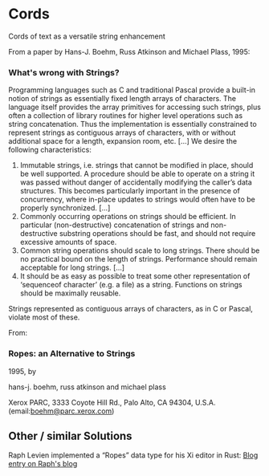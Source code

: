 # Cords
Cords of text as a versatile string enhancement

From a paper by Hans-J. Boehm, Russ Atkinson and Michael Plass, 1995:

### What's wrong with Strings?

Programming languages such as C and traditional Pascal provide a built-in notion
of strings as essentially fixed length arrays of characters. The language itself provides
the array primitives for accessing such strings, plus often a collection of library
routines for higher level operations such as string concatenation. Thus the implementation
is essentially constrained to represent strings as contiguous arrays of characters,
with or without additional space for a length, expansion room, etc. […] We desire the following 
characteristics:

  1. Immutable strings, i.e. strings that cannot be modified in place, should be well
  supported. A procedure should be able to operate on a string it was passed
  without danger of accidentally modifying the caller’s data structures. This
  becomes particularly important in the presence of concurrency, where in-place
  updates to strings would often have to be properly synchronized. […]
  2. Commonly occurring operations on strings should be efficient. In particular (non-destructive) 
  concatenation of strings and non-destructive substring operations should be fast, 
  and should not require excessive amounts of space.
  3. Common string operations should scale to long strings. There should be no practical bound 
  on the length of strings. Performance should remain acceptable for long strings. […]
  4. It should be as easy as possible to treat some other representation of 
  ‘sequenceof character’ (e.g. a file) as a string. Functions on strings should be maximally reusable.

Strings represented as contiguous arrays of characters, as in C or Pascal, violate most of these.

From:

### Ropes: an Alternative to Strings

1995, by

hans-j. boehm, russ atkinson and michael plass

Xerox PARC, 3333 Coyote Hill Rd., Palo Alto, CA 94304, U.S.A. (email:boehm@parc.xerox.com)

## Other / similar Solutions

Raph Levien implemented a “Ropes” data type for his Xi editor in Rust:
[Blog entry on Raph's blog](https://raphlinus.github.io/xi/2020/06/27/xi-retrospective.html)
